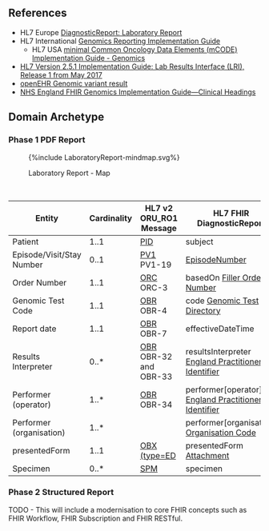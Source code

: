 ## References

- HL7 Europe [DiagnosticReport: Laboratory Report](https://build.fhir.org/ig/hl7-eu/laboratory/StructureDefinition-DiagnosticReport-eu-lab.html)
- HL7 International [Genomics Reporting Implementation Guide](https://build.fhir.org/ig/HL7/genomics-reporting/index.html)
  - HL7 USA [minimal Common Oncology Data Elements (mCODE) Implementation Guide - Genomics](https://build.fhir.org/ig/HL7/fhir-mCODE-ig/group-genomics.html)
- [HL7 Version 2.5.1 Implementation Guide: Lab Results Interface (LRI), Release 1 from May 2017](https://confluence.hl7.org/download/attachments/25559919/2018%2004%2003%20-%20V2%20LRI%20-%20Ch.%205%20CG%20and%20Code%20System%20Tables.pdf?api=v2)
- [openEHR Genomic variant result](https://ckm.openehr.org/ckm/archetypes/1013.1.3759)
- [NHS England FHIR Genomics Implementation Guide—Clinical Headings](https://simplifier.net/guide/fhir-genomics-implementation-guide/home/design/clinicalheadings)

## Domain Archetype

### Phase 1 PDF Report

<figure>
{%include LaboratoryReport-mindmap.svg%}
<p id="fX.X.X.X-X" class="figureTitle">Laboratory Report - Map</p>
</figure>
<br clear="all">


| Entity                    | Cardinality | HL7 v2 ORU_RO1 Message                  | HL7 FHIR DiagnosticReport                                                                                     | HL7 FHIR Resource (RESTful)                                                |
|---------------------------|-------------|-----------------------------------------|---------------------------------------------------------------------------------------------------------------|----------------------------------------------------------------------------|
| Patient                   | 1..1        | [PID](hl7v2.html#pid)                   | subject                                                                                                       | [Patient](https://nw-gmsa.github.io/R4/StructureDefinition-Patient.html)   |
| Episode/Visit/Stay Number | 0..1        | [PV1](hl7v2.html#pv1) PV1-19            | [EpisodeNumber](StructureDefinition-EpisodeNumber.html)                                                       | [Encounter](StructureDefinition-Encounter.html)                            |
| Order Number              | 1..1        | [ORC](hl7v2.html#orc) ORC-3             | basedOn [Filler Order Number](https://nw-gmsa.github.io/R4/StructureDefinition-FillerOrderNumber.html)        | [ServiceRequest](StructureDefinition-ServiceRequest.html)                  |
| Genomic Test Code         | 1..1        | [OBR](hl7v2.html#obr) OBR-4             | code [Genomic Test Directory](https://nw-gmsa.github.io/R4/ValueSet-genomic-test-directory.html)              |                                                                            |
| Report date               | 1..1        | [OBR](hl7v2.html#obr) OBR-7             | effectiveDateTime                                                                                             |                                                                            |
| Results Interpreter       | 0..*        | [OBR](hl7v2.html#obr) OBR-32 and OBR-33 | resultsInterpreter [England Practitioner Identifier](StructureDefinition-EnglandPractitionerIdentifier.html)  | [Practitioner](StructureDefinition-Practitioner.html)                      |                                                                                            
| Performer (operator)      | 1..*        | [OBR](hl7v2.html#obr) OBR-34            | performer[operator] [England Practitioner Identifier](StructureDefinition-EnglandPractitionerIdentifier.html) | [Practitioner](StructureDefinition-Practitioner.html)                      |
| Performer (organisation)  | 1..*        |                                         | performer[organisation] [Organisation Code](StructureDefinition-OrganisationCode.html)                        | [Organizaton](StructureDefinition-Organizaton.html)                        |
| presentedForm             | 1..1        | [OBX (type=ED](hl7v2.html#obx-type--ed) | presentedForm [Attachment](StructureDefinition-NWAttachment.html)                                             | [DocumentReference](StructureDefinition-DocumentReference.html) and Binary |
| Specimen                  | 0..*        | [SPM](hl7v2.html#spm)                   | specimen                                                                                                      | [Specimen](StructureDefinition-Specimen.html)                              |

### Phase 2 Structured Report

TODO - This will include a modernisation to core FHIR concepts such as  FHIR Workflow, FHIR Subscription and FHIR RESTful.

<!-- 
### Somatic Reporting

[HL7 FHIR Genomics Reporting - Somatic Reporting](https://hl7.org/fhir/uv/genomics-reporting/pharmacogenomics.html)

is a mindmap 

### Pharmacogenomic Reporting

[HL7 FHIR Genomics Reporting - Pharmacogenomic Reporting](https://hl7.org/fhir/uv/genomics-reporting/pharmacogenomics.html)

is a mindmap

### HL7 v2 Genetic Variant Reporting (ORU_R01)

> This is not included in the current phase and is for reference purposes. 

> [Master HL7 genetic variant reporting panel](https://nw-gmsa.github.io/R4/Questionnaire-81247-9.html)

-->


